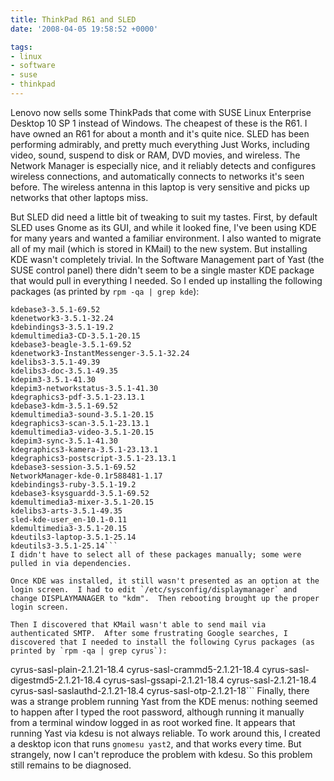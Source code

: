 ```yaml
---
title: ThinkPad R61 and SLED
date: '2008-04-05 19:58:52 +0000'

tags:
- linux
- software
- suse
- thinkpad
---
```

Lenovo now sells some ThinkPads that come with SUSE Linux Enterprise Desktop 10 SP 1 instead of Windows.  The cheapest of these is the R61.  I have owned an R61 for about a month and it's quite nice.  SLED has been performing admirably, and pretty much everything Just Works, including video, sound, suspend to disk or RAM, DVD movies, and wireless.  The Network Manager is especially nice, and it reliably detects and configures wireless connections, and automatically connects to networks it's seen before.  The wireless antenna in this laptop is very sensitive and picks up networks that other laptops miss.

But SLED did need a little bit of tweaking to suit my tastes. First, by default SLED uses Gnome as its GUI, and while it looked fine, I've been using KDE for many years and wanted a familiar environment.  I also wanted to migrate all of my mail (which is stored in KMail) to the new system.  But installing KDE wasn't completely trivial.  In the Software Management part of Yast (the SUSE control panel) there didn't seem to be a single master KDE package that would pull in everything I needed.  So I ended up installing the following packages (as printed by `rpm -qa | grep kde`):
```
kdebase3-3.5.1-69.52
kdenetwork3-3.5.1-32.24
kdebindings3-3.5.1-19.2
kdemultimedia3-CD-3.5.1-20.15
kdebase3-beagle-3.5.1-69.52
kdenetwork3-InstantMessenger-3.5.1-32.24
kdelibs3-3.5.1-49.39
kdelibs3-doc-3.5.1-49.35
kdepim3-3.5.1-41.30
kdepim3-networkstatus-3.5.1-41.30
kdegraphics3-pdf-3.5.1-23.13.1
kdebase3-kdm-3.5.1-69.52
kdemultimedia3-sound-3.5.1-20.15
kdegraphics3-scan-3.5.1-23.13.1
kdemultimedia3-video-3.5.1-20.15
kdepim3-sync-3.5.1-41.30
kdegraphics3-kamera-3.5.1-23.13.1
kdegraphics3-postscript-3.5.1-23.13.1
kdebase3-session-3.5.1-69.52
NetworkManager-kde-0.1r588481-1.17
kdebindings3-ruby-3.5.1-19.2
kdebase3-ksysguardd-3.5.1-69.52
kdemultimedia3-mixer-3.5.1-20.15
kdelibs3-arts-3.5.1-49.35
sled-kde-user_en-10.1-0.11
kdemultimedia3-3.5.1-20.15
kdeutils3-laptop-3.5.1-25.14
kdeutils3-3.5.1-25.14```
I didn't have to select all of these packages manually; some were pulled in via dependencies.

Once KDE was installed, it still wasn't presented as an option at the login screen.  I had to edit `/etc/sysconfig/displaymanager` and change DISPLAYMANAGER to "kdm".  Then rebooting brought up the proper login screen.

Then I discovered that KMail wasn't able to send mail via authenticated SMTP.  After some frustrating Google searches, I discovered that I needed to install the following Cyrus packages (as printed by `rpm -qa | grep cyrus`):
```
cyrus-sasl-plain-2.1.21-18.4
cyrus-sasl-crammd5-2.1.21-18.4
cyrus-sasl-digestmd5-2.1.21-18.4
cyrus-sasl-gssapi-2.1.21-18.4
cyrus-sasl-2.1.21-18.4
cyrus-sasl-saslauthd-2.1.21-18.4
cyrus-sasl-otp-2.1.21-18```
Finally, there was a strange problem running Yast from the KDE menus: nothing seemed to happen after I typed the root password, although running it manually from a terminal window logged in as root worked fine.  It appears that running Yast via kdesu is not always reliable.  To work around this, I created a desktop icon that runs `gnomesu yast2`, and that works every time.  But strangely, now I can't reproduce the problem with kdesu.  So this problem still remains to be diagnosed.
